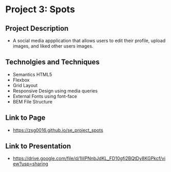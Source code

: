 # Project 3: Spots

## Project Description

- A social media appplication that allows users to edit their profile, upload images, and liked other users images.

## Technolgies and Techniques

- Semantics HTML5
- Flexbox
- Grid Layout
- Responsive Design using media queries
- External Fonts using font-face
- BEM File Structure

## Link to Page

- https://zsg0016.github.io/se_project_spots

## Link to Presentation

- https://drive.google.com/file/d/1IilPNnbJdKL_FD10gfi2BQtDy8KGPkcf/view?usp=sharing
